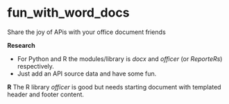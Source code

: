 # fun_with_word_docs
Share the joy of APis with your office document friends

**Research**
- For Python and R the modules/library is *docx* and *officer* (or *ReporteRs*) respectively.
- Just add an API source data and have some fun.

**R**
The R library *officer* is good but needs starting document with templated header and footer content.
